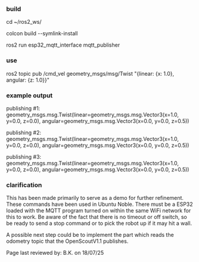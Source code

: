 ### build
cd ~/ros2_ws/

colcon build --symlink-install

ros2 run esp32_mqtt_interface mqtt_publisher

### use
ros2 topic pub /cmd_vel geometry_msgs/msg/Twist "{linear: {x: 1.0}, angular: {z: 1.0}}"

### example output
publishing #1: geometry_msgs.msg.Twist(linear=geometry_msgs.msg.Vector3(x=1.0, y=0.0, z=0.0), angular=geometry_msgs.msg.Vector3(x=0.0, y=0.0, z=0.5))

publishing #2: geometry_msgs.msg.Twist(linear=geometry_msgs.msg.Vector3(x=1.0, y=0.0, z=0.0), angular=geometry_msgs.msg.Vector3(x=0.0, y=0.0, z=0.5))

publishing #3: geometry_msgs.msg.Twist(linear=geometry_msgs.msg.Vector3(x=1.0, y=0.0, z=0.0), angular=geometry_msgs.msg.Vector3(x=0.0, y=0.0, z=0.5))

### clarification

This has been made primarily to serve as a demo for further refinement. These commands have been used in Ubuntu Noble. There must be a ESP32 loaded with the MQTT program turned on within the same WiFi network for this to work. Be aware of the fact that there is no timeout or off switch, so be ready to send a stop command or to pick the robot up if it may hit a wall.

A possible next step could be to implement the part which reads the odometry topic that the OpenScoutV1.1 publishes.

Page last reviewed by: B.K. on 18/07/25
